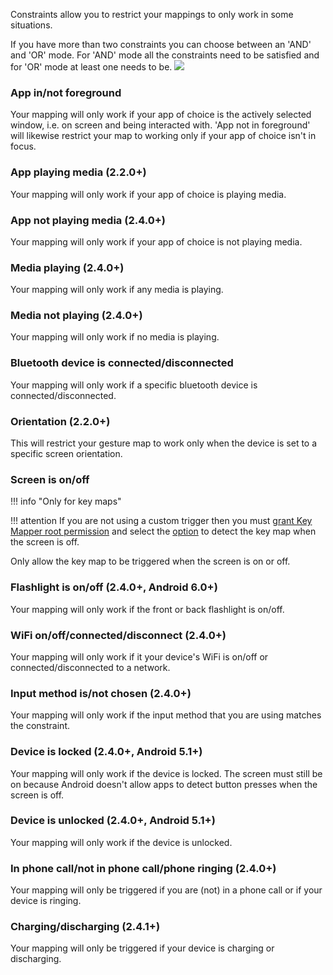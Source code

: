 Constraints allow you to restrict your mappings to only work in some situations.

If you have more than two constraints you can choose between an 'AND' and 'OR' mode. For 'AND' mode all the constraints need to be satisfied and for 'OR' mode at least one needs to be.
![](../images/constraint-mode-radio-buttons.png)

### App in/not foreground
Your mapping will only work if your app of choice is the actively selected window, i.e. on screen and being interacted with. 'App not in foreground' will likewise restrict your map to working only if your app of choice isn't in focus.

### App playing media (2.2.0+)
Your mapping will only work if your app of choice is playing media.

### App not playing media (2.4.0+)
Your mapping will only work if your app of choice is not playing media.

### Media playing (2.4.0+)
Your mapping will only work if any media is playing.

### Media not playing (2.4.0+)
Your mapping will only work if no media is playing.

### Bluetooth device is connected/disconnected
Your mapping will only work if a specific bluetooth device is connected/disconnected.

### Orientation (2.2.0+)
This will restrict your gesture map to work only when the device is set to a specific screen orientation.

### Screen is on/off

!!! info "Only for key maps"

!!! attention
    If you are not using a custom trigger then you must [grant Key Mapper root permission](settings.md#key-mapper-has-root-permission) and select the [option](../keymaps#special-options) to detect the key map when the screen is off.

Only allow the key map to be triggered when the screen is on or off.

### Flashlight is on/off (2.4.0+, Android 6.0+)

Your mapping will only work if the front or back flashlight is on/off.

### WiFi on/off/connected/disconnect (2.4.0+)

Your mapping will only work if it your device's WiFi is on/off or connected/disconnected to a
network.

### Input method is/not chosen (2.4.0+)

Your mapping will only work if the input method that you are using matches the constraint.

### Device is locked (2.4.0+, Android 5.1+)

Your mapping will only work if the device is locked. The screen must still be on because Android doesn't allow apps to
detect button presses when the screen is off.

### Device is unlocked (2.4.0+, Android 5.1+)

Your mapping will only work if the device is unlocked.

### In phone call/not in phone call/phone ringing (2.4.0+)

Your mapping will only be triggered if you are (not) in a phone call or if your device is ringing.

### Charging/discharging (2.4.1+)

Your mapping will only be triggered if your device is charging or discharging.